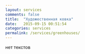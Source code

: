 ```yaml
---
layout: services
comments: false
title:  "Художественная ковка"
date:   2015-09-15 00:51:54
categories: services
permalink: /services/greenhouses/
---
```


нет текстов